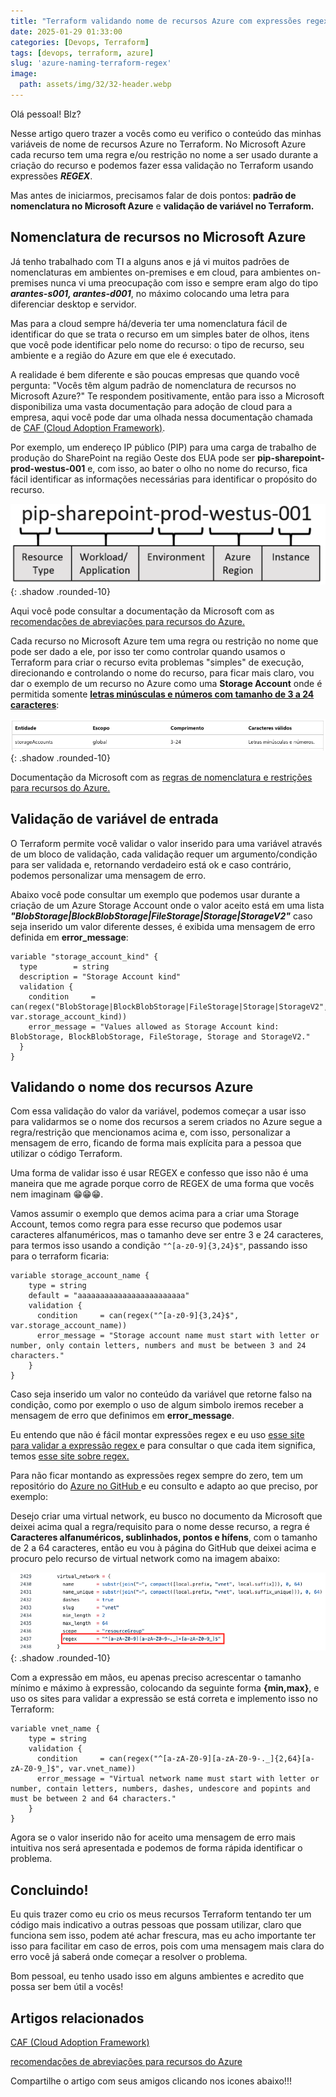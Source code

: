 ```yaml
---
title: "Terraform validando nome de recursos Azure com expressões regex"
date: 2025-01-29 01:33:00
categories: [Devops, Terraform]
tags: [devops, terraform, azure]
slug: 'azure-naming-terraform-regex'
image:
  path: assets/img/32/32-header.webp
---
```


Olá pessoal! Blz?

Nesse artigo quero trazer a vocês como eu verifico o conteúdo das minhas variáveis de nome de recursos Azure no Terraform. No Microsoft Azure cada recurso tem uma regra e/ou restrição no nome a ser usado durante a criação do recurso e podemos fazer essa validação no Terraform usando expressões ***REGEX***.

Mas antes de iniciarmos, precisamos falar de dois pontos: **padrão de nomenclatura no Microsoft Azure** e **validação de variável no Terraform.**

## Nomenclatura de recursos no Microsoft Azure

Já tenho trabalhado com TI a alguns anos e já vi muitos padrões de nomenclaturas em ambientes on-premises e em cloud, para ambientes on-premises nunca vi uma preocupação com isso e sempre eram algo do tipo ***arantes-s001, arantes-d001***, no máximo colocando uma letra para diferenciar desktop e servidor.

Mas para a cloud sempre há/deveria ter uma nomenclatura fácil de identificar do que se trata o recurso em um simples bater de olhos, itens que você pode identificar pelo nome do recurso: o tipo de recurso, seu ambiente e a região do Azure em que ele é executado. 

A realidade é bem diferente e são poucas empresas que quando você pergunta: "Vocês têm algum padrão de nomenclatura de recursos no Microsoft Azure?" Te respondem positivamente, então para isso a Microsoft disponibiliza uma vasta documentação para adoção de cloud para a empresa, aqui você pode dar uma olhada nessa documentação chamada de <a href="https://learn.microsoft.com/pt-br/azure/cloud-adoption-framework/" target="_blank">CAF (Cloud Adoption Framework)</a>.

Por exemplo, um endereço IP público (PIP) para uma carga de trabalho de produção do SharePoint na região Oeste dos EUA pode ser **pip-sharepoint-prod-westus-001** e, com isso, ao bater o olho no nome do recurso, fica fácil identificar as informações necessárias para identificar o propósito do recurso.

![azure-terraform-regex](/assets/img/32/01.png){: .shadow .rounded-10}

Aqui você pode consultar a documentação da Microsoft com as <a href="https://learn.microsoft.com/pt-br/azure/cloud-adoption-framework/ready/azure-best-practices/resource-abbreviations" target="_blank">recomendações de abreviações para recursos do Azure.</a>

Cada recurso no Microsoft Azure tem uma regra ou restrição no nome que pode ser dado a ele, por isso ter como controlar quando usamos o Terraform para criar o recurso evita problemas "simples" de execução, direcionando e controlando o nome do recurso, para ficar mais claro, vou dar o exemplo de um recurso no Azure como uma **Storage Account** onde é permitida somente <ins>**letras minúsculas e números com tamanho de 3 a 24 caracteres**</ins>:

![azure-terraform-regex](/assets/img/32/02.png){: .shadow .rounded-10}

Documentação da Microsoft com as <a href="https://learn.microsoft.com/pt-br/azure/azure-resource-manager/management/resource-name-rules" target="_blank">regras de nomenclatura e restrições para recursos do Azure.</a>

## Validação de variável de entrada

O Terraform permite você validar o valor inserido para uma variável através de um bloco de validação, cada validação requer um argumento/condição para ser validada e, retornando verdadeiro está ok e caso contrário, podemos personalizar uma mensagem de erro. 

Abaixo você pode consultar um exemplo que podemos usar durante a criação de um Azure Storage Account onde o valor aceito está em uma lista ***"BlobStorage|BlockBlobStorage|FileStorage|Storage|StorageV2"*** caso seja inserido um valor diferente desses, é exibida uma mensagem de erro definida em **error_message**:

```hcl
variable "storage_account_kind" {
  type        = string
  description = "Storage Account kind"
  validation {
    condition     = can(regex("BlobStorage|BlockBlobStorage|FileStorage|Storage|StorageV2", var.storage_account_kind))
    error_message = "Values allowed as Storage Account kind: BlobStorage, BlockBlobStorage, FileStorage, Storage and StorageV2."
  }
}
```

## Validando o nome dos recursos Azure

Com essa validação do valor da variável, podemos começar a usar isso para validarmos se o nome dos recursos a serem criados no Azure segue a regra/restrição que mencionamos acima e, com isso, personalizar a mensagem de erro, ficando de forma mais explícita para a pessoa que utilizar o código Terraform.

Uma forma de validar isso é usar REGEX e confesso que isso não é uma maneira que me agrade porque corro de REGEX de uma forma que vocês nem imaginam 😁😁😁.

Vamos assumir o exemplo que demos acima para a criar uma Storage Account, temos como regra para esse recurso que podemos usar caracteres alfanuméricos, mas o tamanho deve ser entre 3 e 24 caracteres, para termos isso usando a condição `"^[a-z0-9]{3,24}$"`, passando isso para o terraform ficaria:

```hcl
variable storage_account_name {
    type = string
    default = "aaaaaaaaaaaaaaaaaaaaaaaa"
    validation {
      condition     = can(regex("^[a-z0-9]{3,24}$", var.storage_account_name))
      error_message = "Storage account name must start with letter or number, only contain letters, numbers and must be between 3 and 24 characters."
    }
}
```

Caso seja inserido um valor no conteúdo da variável que retorne falso na condição, como por exemplo o uso de algum simbolo iremos receber a mensagem de erro que definimos em **error_message**.

Eu entendo que não é fácil montar expressões regex e eu uso <a href="https://regexr.com/" target="_blank"> esse site para validar a expressão regex </a> e para consultar o que cada item significa, temos <a href="https://www3.ntu.edu.sg/home/ehchua/programming/howto/Regexe.html" target="_blank"> esse site sobre regex. </a>

Para não ficar montando as expressões regex sempre do zero, tem um repositório do <a href="https://github.com/Azure/terraform-azurerm-naming/blob/master/main.tf" target="_blank"> Azure no GitHub </a> e eu consulto e adapto ao que preciso, por exemplo:

Desejo criar uma virtual network, eu busco no documento da Microsoft que deixei acima qual a regra/requisito para o nome desse recurso, a regra é **Caracteres alfanuméricos, sublinhados, pontos e hífens**, com o tamanho de 2 a 64 caracteres, então eu vou à página do GitHub que deixei acima e procuro pelo recurso de virtual network como na imagem abaixo:

![azure-terraform-regex](/assets/img/32/03.png){: .shadow .rounded-10}

Com a expressão em mãos, eu apenas preciso acrescentar o tamanho mínimo e máximo à expressão, colocando  da seguinte forma **{min,max}**, e uso os sites para validar a expressão se está correta e implemento isso no Terraform:

```hcl
variable vnet_name {
    type = string
    validation {
      condition     = can(regex("^[a-zA-Z0-9][a-zA-Z0-9-._]{2,64}[a-zA-Z0-9_]$", var.vnet_name))
      error_message = "Virtual network name must start with letter or number, contain letters, numbers, dashes, undescore and popints and must be between 2 and 64 characters."
    }
}
```

Agora se o valor inserido não for aceito uma mensagem de erro mais intuitiva nos será apresentada e podemos de forma rápida identificar o problema.

## Concluindo!

Eu quis trazer como eu crio os meus recursos Terraform tentando ter um código mais indicativo a outras pessoas que possam utilizar, claro que funciona sem isso, podem até achar frescura, mas eu acho importante ter isso para facilitar em caso de erros, pois com uma mensagem mais clara do erro você já saberá onde começar a resolver o problema.

Bom pessoal, eu tenho usado isso em alguns ambientes e acredito que possa ser bem útil a vocês!

## Artigos relacionados

<a href="https://learn.microsoft.com/pt-br/azure/cloud-adoption-framework/" target="_blank">CAF (Cloud Adoption Framework)</a>

<a href="https://learn.microsoft.com/pt-br/azure/cloud-adoption-framework/ready/azure-best-practices/resource-abbreviations" target="_blank">recomendações de abreviações para recursos do Azure</a>

Compartilhe o artigo com seus amigos clicando nos icones abaixo!!!
